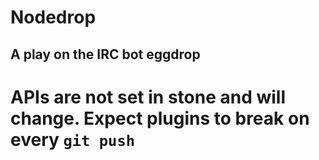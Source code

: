 # Nodedrop
## A play on the IRC bot eggdrop

# APIs are not set in stone and will change. Expect plugins to break on every `git push`